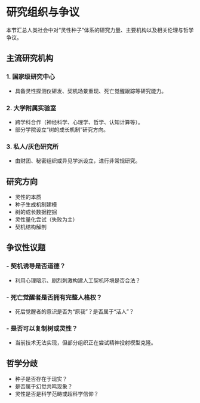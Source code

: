 # 研究组织与争议

本节汇总人类社会中对“灵性种子”体系的研究力量、主要机构以及相关伦理与哲学争议。

## 主流研究机构

### 1. 国家级研究中心
- 具备灵性探测仪研发、契机场景重现、死亡觉醒跟踪等研究能力。

### 2. 大学附属实验室
- 跨学科合作（神经科学、心理学、哲学、认知计算等）。
- 部分学院设立“树的成长机制”研究方向。

### 3. 私人/灰色研究所
- 由财团、秘密组织或异见学派设立，进行非常规研究。

## 研究方向

- 灵性的本质
- 种子生成机制建模
- 树的成长数据挖掘
- 灵性量化尝试（失败为主）
- 契机结构解剖

## 争议性议题

### - 契机诱导是否道德？
- 利用心理暗示、剧烈刺激构建人工契机环境是否合法？

### - 死亡觉醒者是否拥有完整人格权？
- 死后觉醒者的意识是否为“原我”？是否属于“活人”？

### - 是否可以复制树或灵性？
- 当前技术无法实现，但部分组织正在尝试精神投射模型克隆。

## 哲学分歧

- 种子是否存在于现实？
- 是否属于幻觉共鸣现象？
- 灵性是否是科学范畴或超科学信仰？
